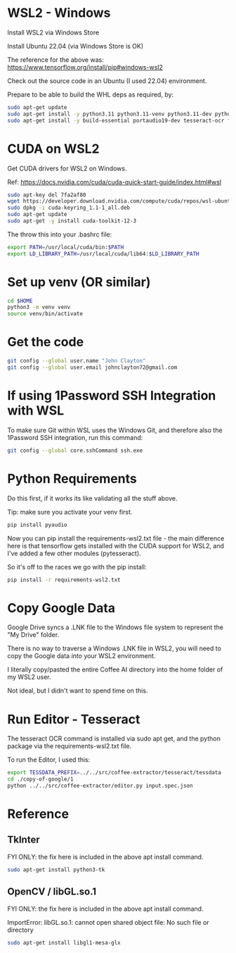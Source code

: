 # WSL2 - Windows

Install WSL2 via Windows Store

Install Ubuntu 22.04 (via Windows Store is OK)

The reference for the above was: https://www.tensorflow.org/install/pip#windows-wsl2

Check out the source code in an Ubuntu (I used 22.04) environment.

Prepare to be able to build the WHL deps as required, by: 

```bash
sudo apt-get update
sudo apt-get install -y python3.11 python3.11-venv python3.11-dev python3.11-tk gcc
sudo apt-get install -y build-essential portaudio19-dev tesseract-ocr ffmpeg python3-tk libgl1-mesa-glx
```

# CUDA on WSL2

Get CUDA drivers for WSL2 on Windows. 

Ref: https://docs.nvidia.com/cuda/cuda-quick-start-guide/index.html#wsl

```bash
sudo apt-key del 7fa2af80
wget https://developer.download.nvidia.com/compute/cuda/repos/wsl-ubuntu/x86_64/cuda-keyring_1.1-1_all.deb
sudo dpkg -i cuda-keyring_1.1-1_all.deb
sudo apt-get update
sudo apt-get -y install cuda-toolkit-12-3
```

The throw this into your .bashrc file:

```bash
export PATH=/usr/local/cuda/bin:$PATH
export LD_LIBRARY_PATH=/usr/local/cuda/lib64:$LD_LIBRARY_PATH
```

# Set up venv (OR similar)

```bash
cd $HOME
python3 -m venv venv  
source venv/bin/activate
```

# Get the code

```bash
git config --global user.name "John Clayton"
git config --global user.email johnclayton72@gmail.com
```

# If using 1Password SSH Integration with WSL

To make sure Git within WSL uses the Windows Git, and therefore also the 1Password SSH integration, run
this command:

```bash
git config --global core.sshCommand ssh.exe
```

# Python Requirements 

Do this first, if it works its like validating all the stuff above.

Tip: make sure you activate your venv first.

```bash
pip install pyaudio
```

Now you can pip install the requirements-wsl2.txt file - the main difference here is that
tensorflow gets installed with the CUDA support for WSL2, and I've added a few other modules (pytesseract).  
 
So it's off to the races we go with the pip install:
```bash
pip install -r requirements-wsl2.txt
```

# Copy Google Data

Google Drive syncs a .LNK file to the Windows file system to represent the "My Drive" folder.

There is no way to traverse a Windows .LNK file in WSL2, you will need to copy the 
Google data *into* your WSL2 environment.  

I literally copy/pasted the entire Coffee AI directory into the home folder of my WSL2 user.

Not ideal, but I didn't want to spend time on this.

# Run Editor - Tesseract

The tesseract OCR command is installed via sudo apt get, and the python package via the requirements-wsl2.txt file.  

To run the Editor, I used this: 

```bash
export TESSDATA_PREFIX=../../src/coffee-extractor/tesseract/tessdata
cd ./copy-of-google/1
python ../../src/coffee-extractor/editor.py input.spec.json
```

# Reference

## TkInter

FYI ONLY: the fix here is included in the above apt install command. 

```bash
sudo apt-get install python3-tk
```

## OpenCV / libGL.so.1

FYI ONLY: the fix here is included in the above apt install command.

ImportError: libGL.so.1: cannot open shared object file: No such file or directory

```bash
sudo apt-get install libgl1-mesa-glx
```


